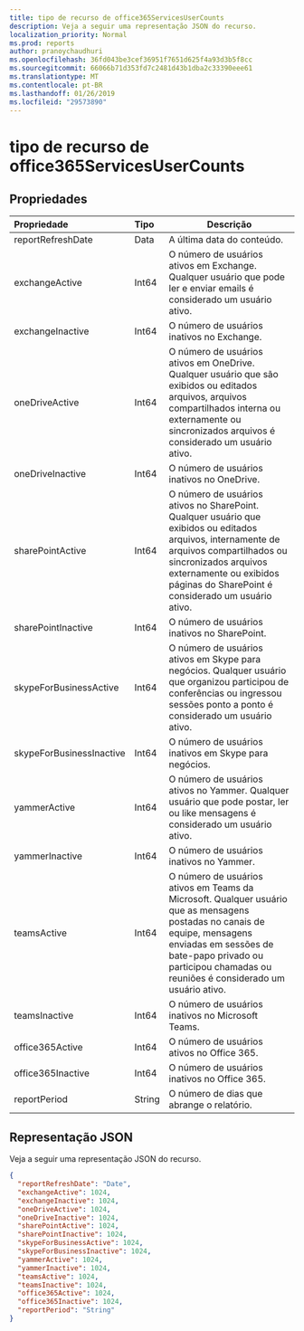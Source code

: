 ```yaml
---
title: tipo de recurso de office365ServicesUserCounts
description: Veja a seguir uma representação JSON do recurso.
localization_priority: Normal
ms.prod: reports
author: pranoychaudhuri
ms.openlocfilehash: 36fd043be3cef36951f7651d625f4a93d3b5f8cc
ms.sourcegitcommit: 66066b71d353fd7c2481d43b1dba2c33390eee61
ms.translationtype: MT
ms.contentlocale: pt-BR
ms.lasthandoff: 01/26/2019
ms.locfileid: "29573890"
---
```

# <a name="office365servicesusercounts-resource-type"></a>tipo de recurso de office365ServicesUserCounts

## <a name="properties"></a>Propriedades

| Propriedade                 | Tipo   | Descrição                              |
| :----------------------- | :----- | ---------------------------------------- |
| reportRefreshDate        | Data   | A última data do conteúdo.          |
| exchangeActive           | Int64  | O número de usuários ativos em Exchange. Qualquer usuário que pode ler e enviar emails é considerado um usuário ativo. |
| exchangeInactive         | Int64  | O número de usuários inativos no Exchange. |
| oneDriveActive           | Int64  | O número de usuários ativos em OneDrive. Qualquer usuário que são exibidos ou editados arquivos, arquivos compartilhados interna ou externamente ou sincronizados arquivos é considerado um usuário ativo. |
| oneDriveInactive         | Int64  | O número de usuários inativos no OneDrive. |
| sharePointActive         | Int64  | O número de usuários ativos no SharePoint. Qualquer usuário que exibidos ou editados arquivos, internamente de arquivos compartilhados ou sincronizados arquivos externamente ou exibidos páginas do SharePoint é considerado um usuário ativo. |
| sharePointInactive       | Int64  | O número de usuários inativos no SharePoint. |
| skypeForBusinessActive   | Int64  | O número de usuários ativos em Skype para negócios. Qualquer usuário que organizou participou de conferências ou ingressou sessões ponto a ponto é considerado um usuário ativo. |
| skypeForBusinessInactive | Int64  | O número de usuários inativos em Skype para negócios. |
| yammerActive             | Int64  | O número de usuários ativos no Yammer. Qualquer usuário que pode postar, ler ou like mensagens é considerado um usuário ativo. |
| yammerInactive           | Int64  | O número de usuários inativos no Yammer.  |
| teamsActive              | Int64  | O número de usuários ativos em Teams da Microsoft. Qualquer usuário que as mensagens postadas no canais de equipe, mensagens enviadas em sessões de bate-papo privado ou participou chamadas ou reuniões é considerado um usuário ativo. |
| teamsInactive            | Int64  | O número de usuários inativos no Microsoft Teams.     |
| office365Active          | Int64  | O número de usuários ativos no Office 365.   |
| office365Inactive        | Int64  | O número de usuários inativos no Office 365.     |
| reportPeriod             | String | O número de dias que abrange o relatório.    |

## <a name="json-representation"></a>Representação JSON

Veja a seguir uma representação JSON do recurso.

<!-- {
  "blockType": "resource",
  "@odata.type": "microsoft.graph.office365ServicesUserCounts"
} -->

```json
{
  "reportRefreshDate": "Date", 
  "exchangeActive": 1024, 
  "exchangeInactive": 1024, 
  "oneDriveActive": 1024, 
  "oneDriveInactive": 1024, 
  "sharePointActive": 1024, 
  "sharePointInactive": 1024, 
  "skypeForBusinessActive": 1024, 
  "skypeForBusinessInactive": 1024, 
  "yammerActive": 1024, 
  "yammerInactive": 1024, 
  "teamsActive": 1024, 
  "teamsInactive": 1024, 
  "office365Active": 1024,
  "office365Inactive": 1024,
  "reportPeriod": "String"
}
```
